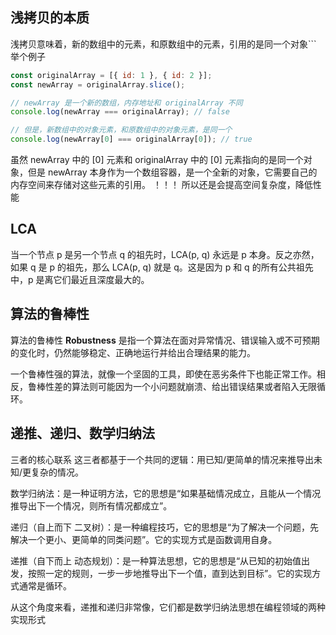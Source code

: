 ## 浅拷贝的本质
浅拷贝意味着，新的数组中的元素，和原数组中的元素，引用的是同一个对象```
举个例子
```js
const originalArray = [{ id: 1 }, { id: 2 }];
const newArray = originalArray.slice();

// newArray 是一个新的数组，内存地址和 originalArray 不同
console.log(newArray === originalArray); // false

// 但是，新数组中的对象元素，和原数组中的对象元素，是同一个
console.log(newArray[0] === originalArray[0]); // true
```
虽然 newArray 中的 [0] 元素和 originalArray 中的 [0] 元素指向的是同一个对象，但是 newArray 本身作为一个数组容器，是一个全新的对象，它需要自己的内存空间来存储对这些元素的引用。
！！！ 所以还是会提高空间复杂度，降低性能

## LCA
当一个节点 p 是另一个节点 q 的祖先时，LCA(p, q) 永远是 p 本身。反之亦然，如果 q 是 p 的祖先，那么 LCA(p, q) 就是 q。这是因为 p 和 q 的所有公共祖先中，p 是离它们最近且深度最大的。

## 算法的鲁棒性
算法的鲁棒性 **Robustness** 是指一个算法在面对异常情况、错误输入或不可预期的变化时，仍然能够稳定、正确地运行并给出合理结果的能力。

一个鲁棒性强的算法，就像一个坚固的工具，即使在恶劣条件下也能正常工作。相反，鲁棒性差的算法则可能因为一个小问题就崩溃、给出错误结果或者陷入无限循环。

## 递推、递归、数学归纳法
三者的核心联系
这三者都基于一个共同的逻辑：用已知/更简单的情况来推导出未知/更复杂的情况。

数学归纳法：是一种证明方法，它的思想是“如果基础情况成立，且能从一个情况推导出下一个情况，则所有情况都成立”。

递归（自上而下 二叉树）：是一种编程技巧，它的思想是“为了解决一个问题，先解决一个更小、更简单的同类问题”。它的实现方式是函数调用自身。

递推（自下而上 动态规划）：是一种算法思想，它的思想是“从已知的初始值出发，按照一定的规则，一步一步地推导出下一个值，直到达到目标”。它的实现方式通常是循环。

从这个角度来看，递推和递归非常像，它们都是数学归纳法思想在编程领域的两种实现形式

